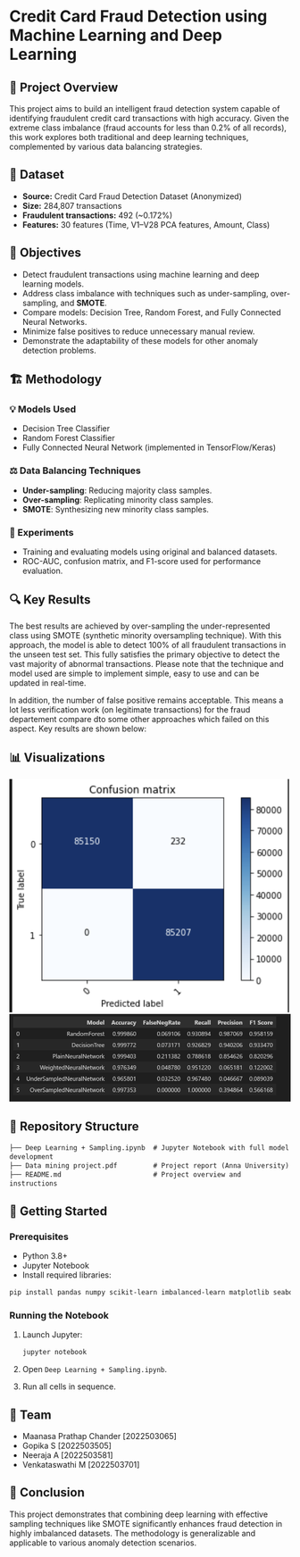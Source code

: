 
# Credit Card Fraud Detection using Machine Learning and Deep Learning

## 🧠 Project Overview

This project aims to build an intelligent fraud detection system capable of identifying fraudulent credit card transactions with high accuracy. Given the extreme class imbalance (fraud accounts for less than 0.2% of all records), this work explores both traditional and deep learning techniques, complemented by various data balancing strategies.

## 📁 Dataset

* **Source:** Credit Card Fraud Detection Dataset (Anonymized)
* **Size:** 284,807 transactions
* **Fraudulent transactions:** 492 (\~0.172%)
* **Features:** 30 features (Time, V1–V28 PCA features, Amount, Class)

## 🎯 Objectives

* Detect fraudulent transactions using machine learning and deep learning models.
* Address class imbalance with techniques such as under-sampling, over-sampling, and **SMOTE**.
* Compare models: Decision Tree, Random Forest, and Fully Connected Neural Networks.
* Minimize false positives to reduce unnecessary manual review.
* Demonstrate the adaptability of these models for other anomaly detection problems.

## 🏗️ Methodology

### 💡 Models Used

* Decision Tree Classifier
* Random Forest Classifier
* Fully Connected Neural Network (implemented in TensorFlow/Keras)

### ⚖️ Data Balancing Techniques

* **Under-sampling**: Reducing majority class samples.
* **Over-sampling**: Replicating minority class samples.
* **SMOTE**: Synthesizing new minority class samples.

### 🧪 Experiments

* Training and evaluating models using original and balanced datasets.
* ROC-AUC, confusion matrix, and F1-score used for performance evaluation.

## 🔍 Key Results

The best results are achieved by over-sampling the under-represented class using SMOTE (synthetic minority oversampling technique). With this approach, the model is able to detect 100% of all fraudulent transactions in the unseen test set. This fully satisfies the primary objective to detect the vast majority of abnormal transactions. Please note that the technique and model used are simple to implement simple, easy to use and can be updated in real-time.

In addition, the number of false positive remains acceptable. This means a lot less verification work (on legitimate transactions) for the fraud departement compare dto some other approaches which failed on this aspect. Key results are shown below:

## 📊 Visualizations
![Confusion matrix achieved using SMOTE over-sampling and a simple dense neural network](https://github.com/maanasaprathap/credit-card-fraud-detection/blob/main/images/main%20cm.png)
![Comparison of key performance indicators between the tested approaches](https://github.com/maanasaprathap/credit-card-fraud-detection/blob/main/images/main%202.png)
## 📂 Repository Structure

```
├── Deep Learning + Sampling.ipynb  # Jupyter Notebook with full model development
├── Data mining project.pdf         # Project report (Anna University)
├── README.md                       # Project overview and instructions
```

## 🚀 Getting Started

### Prerequisites

* Python 3.8+
* Jupyter Notebook
* Install required libraries:

```bash
pip install pandas numpy scikit-learn imbalanced-learn matplotlib seaborn tensorflow
```

### Running the Notebook

1. Launch Jupyter:

   ```bash
   jupyter notebook
   ```
2. Open `Deep Learning + Sampling.ipynb`.
3. Run all cells in sequence.

## 👥 Team

* Maanasa Prathap Chander \[2022503065]
* Gopika S \[2022503505]
* Neeraja A \[2022503581]
* Venkataswathi M \[2022503701]

## 🏁 Conclusion

This project demonstrates that combining deep learning with effective sampling techniques like SMOTE significantly enhances fraud detection in highly imbalanced datasets. The methodology is generalizable and applicable to various anomaly detection scenarios.

